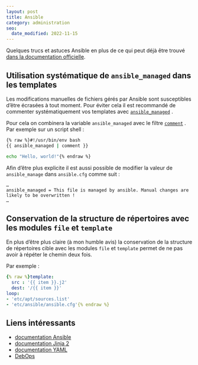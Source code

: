 ```yaml
---
layout: post
title: Ansible
category: administration
seo:
  date_modified: 2022-11-15
---
```


Quelques trucs et astuces Ansible en plus de ce qui peut déjà être
trouvé [dans la documentation officielle](http://docs.ansible.com/playbooks_best_practices.html).

## Utilisation systématique de `ansible_managed` dans les templates

Les modifications manuelles de fichiers gérés par Ansible sont susceptibles d’être écrasées à tout moment. Pour éviter
cela il est recommandé de commenter systématiquement vos templates avec
[`ansible_managed`](https://docs.ansible.com/ansible/latest/reference_appendices/config.html?highlight=ansible_managed#default-managed-str)
.

Pour cela on combinera la variable `ansible_managed` avec le
filtre [`comment`](https://docs.ansible.com/ansible/latest/user_guide/playbooks_filters.html?highlight=comment#comment-filter)
. Par exemple sur un script shell :

```bash
{% raw %}#!/usr/bin/env bash
{{ ansible_managed | comment }}

echo "Hello, world!"{% endraw %}
```

Afin d’être plus explicite il est aussi possible de modifier la valeur de `ansible_manage` dans
`ansible.cfg` comme suit :

```
…
ansible_managed = This file is managed by ansible. Manual changes are likely to be overwritten !
…
```

## Conservation de la structure de répertoires avec les modules `file` et `template`

En plus d’être plus claire (à mon humble avis) la conservation de la structure de répertoires cible avec les
modules `file` et `template` permet de ne pas avoir à répéter le chemin deux fois.

Par exemple :

```yaml
{% raw %}template:
  src : '{{ item }}.j2'
  dest: '/{{ item }}'
loop:
- 'etc/apt/sources.list'
- 'etc/ansible/ansible.cfg'{% endraw %}
```

## Liens intéressants

- [documentation Ansible](http://docs.ansible.com/)
- [documentation Jinja 2](http://jinja.pocoo.org/docs/)
- [documentation YAML](http://www.yaml.org/spec/1.2/spec.html)
- [DebOps](http://debops.org/)
